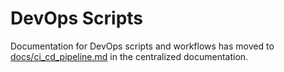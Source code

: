 # DevOps Scripts

Documentation for DevOps scripts and workflows has moved to [docs/ci_cd_pipeline.md](docs/ci_cd_pipeline.md) in the centralized documentation.
